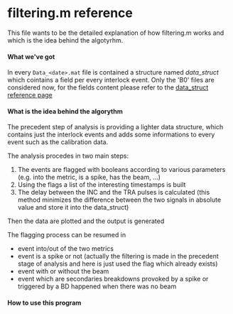 # filtering.m reference

This file wants to be the detailed explanation of how filtering.m works and which is the idea behind the algotyrhm.

#### What we've got

In every `Data_<date>.mat` file is contained a structure named *data_struct* which cointains a field per every interlock event.
Only the 'B0' files are considered now, for the fields content please refer to the [data_struct reference page](https://github.com/esenes/Dogleg-analysis/blob/master/manual/data_struct%20structure.md)


#### What is the idea behind the algorythm

The precedent step of analysis is providing a lighter data structure, which contains just the interlock events and adds some informations to every event such as the calibration data.

The analysis procedes in two main steps:
1. The events are flagged with booleans according to various parameters (e.g. into the metric, is a spike, has the beam, ...)
2. Using the flags a list of the interesting timestamps is built
3. The delay between the INC and the TRA pulses is calculated (this method minimizes the difference between the two signals in absolute value and store it into the data_struct)

Then the data are plotted and the output is generated

The flagging process can be resumed in

* event into/out of the two metrics
* event is a spike or not (actually the filtering is made in the precedent stage of analysis and here is just used the flag which already exists)
* event with or without the beam
* event which are secondaries breakdowns provoked by a spike or triggered by a BD happened when there was no beam

#### How to use this program

